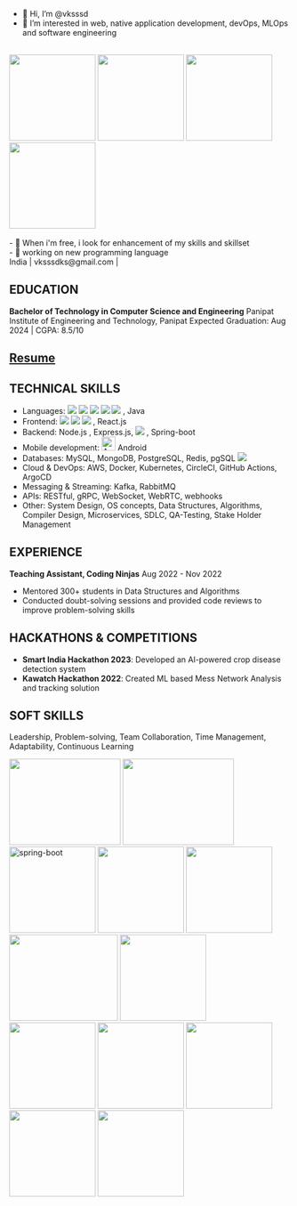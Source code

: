 - 👋 Hi, I’m @vksssd
- 👀 I’m interested in web, native application development, devOps, MLOps and software engineering
</br>
<div>
<img src="https://i.giphy.com/media/v1.Y2lkPTc5MGI3NjExaHQ5azR3c2FkaDJ0Ym1vaW5ycG1mMmkyZXUyNXlqN3d5bjVpMnRyZSZlcD12MV9pbnRlcm5hbF9naWZfYnlfaWQmY3Q9Zw/CuuSHzuc0O166MRfjt/giphy.gif" width=155 height=155/> <img src="https://i.giphy.com/media/v1.Y2lkPTc5MGI3NjExbDFzdjk1YXRzaHNrM3A4ejU3c2F5OTVlMnk1Ymx6NjgydG1vOW1yNiZlcD12MV9pbnRlcm5hbF9naWZfYnlfaWQmY3Q9Zw/Ws6T5PN7wHv3cY8xy8/giphy.gif" width=155 height=155/> <img src="https://i.giphy.com/media/v1.Y2lkPTc5MGI3NjExYjl0dWg3Mml4MHQxMXljbjV6Y2V1MXBmZ2t2ZWFwNncxMXA5M2NwdCZlcD12MV9pbnRlcm5hbF9naWZfYnlfaWQmY3Q9Zw/Dh5q0sShxgp13DwrvG/giphy.gif" width=155 height=155/> <img src= "https://i.giphy.com/media/v1.Y2lkPTc5MGI3NjExMzVkdHhqZW5oanB6c3ozM2p5MmE5bzFjOTBiNzJjN29tbjBza25nNiZlcD12MV9pbnRlcm5hbF9naWZfYnlfaWQmY3Q9Zw/3o7btSlEkVbvtjkW3K/giphy.gif" width=155 height=155/>
</div>
</br>
- 🌱 When i'm free, i look for enhancement of my skills and skillset</br>
- 🦾 working on new programming language </br>
<!---
vksssd/vksssd is a ✨ special ✨ repository because its `README.md` (this file) appears on your GitHub profile.
You can click the Preview link to take a look at your changes.
--->
India | vksssdks@gmail.com | </br>

## EDUCATION
**Bachelor of Technology in Computer Science and Engineering**
Panipat Institute of Engineering and Technology, Panipat
Expected Graduation: Aug 2024 | CGPA: 8.5/10
## [Resume](https://drive.google.com/file/d/1DwG5-tRNR4hBdH4md1nYalq8Iv2w2H23/view?usp=share_link)

## TECHNICAL SKILLS
- Languages:  <img src="https://img.shields.io/badge/C%2B%2B-00599C?style=for-the-badge&logo=c%2B%2B&logoColor=white" />  <img src="https://img.shields.io/badge/Kotlin-B125EA?style=for-the-badge&logo=kotlin&logoColor=white" /> <img src="https://img.shields.io/badge/JavaScript-323330?style=for-the-badge&logo=javascript&logoColor=F7DF1E" /> <img src="https://img.shields.io/badge/Go-00ADD8?style=for-the-badge&logo=go&logoColor=white" /> <img src="https://img.shields.io/badge/Python-FFD43B?style=for-the-badge&logo=python&logoColor=blue" /> , Java
- Frontend: <img src="https://img.shields.io/badge/HTML5-E34F26?style=for-the-badge&logo=html5&logoColor=white" />  <img src="https://img.shields.io/badge/CSS3-1572B6?style=for-the-badge&logo=css3&logoColor=white" /> <img src="https://img.shields.io/badge/TypeScript-007ACC?style=for-the-badge&logo=typescript&logoColor=white" />  , React.js
- Backend: Node.js , Express.js, <img src="https://img.shields.io/badge/Go-00ADD8?style=for-the-badge&logo=go&logoColor=white" /> , Spring-boot
- Mobile development: <img src="https://cdn.simpleicons.org/android/000/fff" alt="Android" width=25 height=25> Android 
- Databases: MySQL, MongoDB, PostgreSQL, Redis, pgSQL <img src="https://img.shields.io/badge/Hibernate-59666C?style=for-the-badge&logo=Hibernate&logoColor=white"/> 
- Cloud & DevOps: AWS, Docker, Kubernetes, CircleCI, GitHub Actions, ArgoCD
- Messaging & Streaming: Kafka, RabbitMQ
- APIs: RESTful, gRPC, WebSocket, WebRTC, webhooks
- Other: System Design, OS concepts, Data Structures, Algorithms, Compiler Design, Microservices, SDLC, QA-Testing, Stake Holder Management
## EXPERIENCE
**Teaching Assistant, Coding Ninjas**
Aug 2022 - Nov 2022
- Mentored 300+ students in Data Structures and Algorithms
- Conducted doubt-solving sessions and provided code reviews to improve problem-solving skills

## HACKATHONS & COMPETITIONS
- **Smart India Hackathon 2023**: Developed an AI-powered crop disease detection system
- **Kawatch Hackathon 2022**: Created ML based Mess Network Analysis and  tracking solution


## SOFT SKILLS
Leadership, Problem-solving, Team Collaboration, Time Management, Adaptability, Continuous Learning
<div>
  <img src="https://cdn.dribbble.com/users/119562/screenshots/4022507/media/70587f381f26b7227ca2644b0f82cada.gif" width= 200 height= 155>
<!--   <img src="https://i.giphy.com/media/v1.Y2lkPTc5MGI3NjExeGc5Y25vdjJxbTY3amY1N280OW05c2dlem1ibGNnbm1qZGE0czU1aCZlcD12MV9pbnRlcm5hbF9naWZfYnlfaWQmY3Q9Zw/Qn74oPyaKYBpVWdA7t/giphy.gif" width= 200 height= 155> -->
  <img src="https://i.giphy.com/media/v1.Y2lkPTc5MGI3NjExMXQ5NTMwcWN3Z3JwdnhnNGhyemY1ZHljeG1seDE2dW5qcGVzZWU1YyZlcD12MV9pbnRlcm5hbF9naWZfYnlfaWQmY3Q9cw/VFHpBIMdOWteabwcdb/giphy.gif" width= 200 height= 155>
    <img src="https://i.ibb.co/rGtJPWH/spring-boot.webp" alt="spring-boot" width=155 height=155/>

  
  <img src="https://www.owebest.com/img/mern-stack/mern.png" width= 155 height= 155>
  <img src="https://i.giphy.com/media/v1.Y2lkPTc5MGI3NjExbzJ6b3dmN3JkeGY0NHdsYjRpZzI4ZDBuZnF2dnhudjRvNzB1djYwcyZlcD12MV9pbnRlcm5hbF9naWZfYnlfaWQmY3Q9cw/ln7z2eWriiQAllfVcn/giphy.gif" width= 155 height= 155>
  <img src="https://media1.tenor.com/m/_orlGabJGLIAAAAC/1.gif" width= 195 height= 155>
 <img src="https://i.giphy.com/media/v1.Y2lkPTc5MGI3NjExMG14bWtjZ3VvaDBmbnl2NnhxZHkwZWIxcGhpczEwODh1b3B0bGI1dSZlcD12MV9pbnRlcm5hbF9naWZfYnlfaWQmY3Q9cw/UQJlZ2OcaCA2RLfGiZ/giphy.gif" width=155 height=155/>
<img src="https://media.giphy.com/media/v1.Y2lkPTc5MGI3NjExenZmZGU2bTI2ZzdkY2p0NXJ4cDB3cThoMzB2ODFtbXBjbWR6bHVlcyZlcD12MV9pbnRlcm5hbF9naWZfYnlfaWQmY3Q9cw/hO8uTzEOefFh3Yv5gm/giphy.gif" width=155 height=155/>
 <img src="https://media3.giphy.com/media/v1.Y2lkPTc5MGI3NjExYzlxZDduOGRnZWo5bzg2ZDVhZ2FiZWVzZTF5MWg1MGF1a3IybGt3ZCZlcD12MV9pbnRlcm5hbF9naWZfYnlfaWQmY3Q9cw/eUQe4sylGGrbRU5wvj/giphy_s.gif" width=155 height=155/>
 <img src="https://media.giphy.com/media/v1.Y2lkPTc5MGI3NjExeHEycjNnb251ZnV4dTJ0ZmRjZDZuYXAwMjN5cGRjbDVwMWl3cHVpdSZlcD12MV9pbnRlcm5hbF9naWZfYnlfaWQmY3Q9Zw/vISmwpBJUNYzukTnVx/giphy.gif" width=155 height=155/>
 
 <img src="https://media1.tenor.com/m/z3Vqx6hmE5QAAAAC/whale-docker.gif" width =155 height=155/>
 
 <img src="https://media1.tenor.com/m/LHjWFCZQoQ0AAAAC/inpulse-tv-inpulse.gif" width =155 height=155/>
</div>
